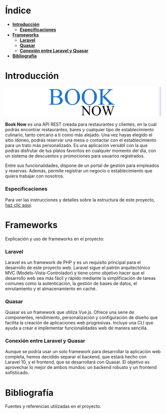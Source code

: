 # Índice

- [**Introducción**](#introducción)
  - [**Especificaciones**](#especificaciones)
- [**Frameworks**](#frameworks)
  - [**Laravel**](#laravel)
  - [**Quasar**](#quasar)
  - [**Conexión entre Laravel y Quasar**](#conexión-entre-laravel-y-quasar)
- [**Bibliografía**](#bibliografía)

# Introducción

![Book Now Banner](https://github.com/DAW-presencial/proyecto23-24-FranN2442/blob/development/docs/img/banner.png "Book Now Banner")

**Book Now** es una API REST creada para restaurantes y clientes, en la cual podrás encontrar restaurantes, bares y cualquier tipo de establecimiento culinario, tanto cercano a ti como más alejado. Una vez hayas elegido el sitio idóneo, podrás reservar una mesa o contactar con el establecimiento para un trato más personalizado. Es una aplicación versátil con la que podrás disfrutar de tus platos favoritos en cualquier momento del día, con un sistema de descuentos y promociones para usuarios registrados.

Entre sus funcionalidades, dispone de un portal de gestión para empleados y reservas. Además, permite registrar un negocio o establecimiento que quiera trabajar con nosotros.

### Especificaciones

Para ver las instrucciones y detalles sobre la estructura de este proyecto, [haz clic aquí](https://github.com/DAW-presencial/proyecto23-24-FranN2442/tree/development/docs/pdfs/proyecto_final_instrucciones.pdf).

# Frameworks

Explicación y uso de frameworks en el proyecto:

### Laravel

Laravel es un framework de PHP y es un requisito principal para el desarrollo de este proyecto web. Laravel sigue el patrón arquitectónico MVC (Modelo-Vista-Controlador) y tiene como objetivo hacer que el desarrollo web sea más fácil y rápido mediante la simplificación de tareas comunes como la autenticación, la gestión de bases de datos, el enrutamiento y el almacenamiento en caché.

### Quasar

Quasar es un framework que utiliza Vue.js. Ofrece una serie de componentes, rendimiento, personalización y configuración de diseño que facilita la creación de aplicaciones web progresivas. Incluye una CLI que ayuda a crear e implementar funcionalidades web de manera sencilla.

### Conexión entre Laravel y Quasar

Aunque se podría usar un solo framework para desarrollar la aplicación web completa, hemos decidido separar el backend, que estará hecho con Laravel 10, y el frontend, que se desarrollará con Quasar. El objetivo es aprovechar lo mejor de ambos mundos: un backend robusto y un frontend sofisticado.

# Bibliografía

Fuentes y referencias utilizadas en el proyecto.
